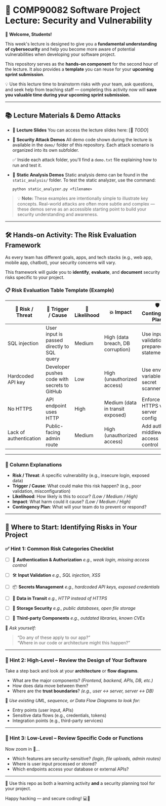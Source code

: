# 🔐 COMP90082 Software Project Lecture: Security and Vulnerability

👋 **Welcome, Students!**

This week's lecture is designed to give you a **fundamental understanding of cybersecurity** and help you become more aware of potential vulnerabilities when developing your software project.

This repository serves as the **hands-on component** for the second hour of the lecture. It also provides a **template** you can reuse for your **upcoming sprint submission**.

💡 Use this lecture time to brainstorm risks with your team, ask questions, and seek help from teaching staff — completing this activity now will **save you valuable time during your upcoming sprint submission.**

---

## 📚 Lecture Materials & Demo Attacks

* 📄 **Lecture Slides**
  You can access the lecture slides here: \[🔗 *TODO*]

* 🧪 **Security Attack Demos**
  All demo code shown during the lecture is available in the `demo/` folder of this repository.
  Each attack scenario is organized into its own subfolder.

  ✅ Inside each attack folder, you'll find a `demo.txt` file explaining how to run and test it.

* 🧪 **Static Analysis Demos**
  Static analysis demo can be found in the `static_analysis/` folder. 
  To test the static analyzer, use the command:
  ```
  python static_analyzer.py <filename>
  ```

> 💡 **Note:** These examples are intentionally simple to illustrate key concepts.
> Real-world attacks are often more subtle and complex — these demos serve as an accessible starting point to build your security understanding and awareness.
> 
---

## 🛠️ Hands-on Activity: The Risk Evaluation Framework

As every team has different goals, apps, and tech stacks (e.g., web app, mobile app, chatbot), your security concerns will vary.

This framework will guide you to **identify**, **evaluate**, and **document** security risks specific to your project.

### 📋 Risk Evaluation Table Template (Example)

| 🧨 **Risk / Threat**           | 🔁 **Trigger / Cause**                            | 🎲 **Likelihood** | 💥 **Impact**                            | 🛡️ **Contingency Plan**                            |
|-------------------------------|--------------------------------------------------|------------------|------------------------------------------|----------------------------------------------------|
| SQL injection                 | User input is passed directly to SQL query       | Medium           | High (data breach, DB corruption)        | Use input validation, prepared statements          |
| Hardcoded API key             | Developer pushes code with secrets to GitHub     | Low              | High (unauthorized access)               | Use env variables, secret scanners                 |
| No HTTPS                      | API endpoint uses HTTP                           | High             | Medium (data in transit exposed)         | Enforce HTTPS via server config                    |
| Lack of authentication        | Public-facing admin route                        | Medium           | High (unauthorized access)               | Add auth middleware, access control                |

---

### 🧠 Column Explanations

- **Risk / Threat**: A specific vulnerability (e.g., insecure login, exposed data)
- **Trigger / Cause**: What could make this risk happen? (e.g., poor validation, misconfiguration)
- **Likelihood**: How likely is this to occur? *(Low / Medium / High)*
- **Impact**: What harm could it cause? *(Low / Medium / High)*
- **Contingency Plan**: What will your team do to prevent or respond?

---

## 🧭 Where to Start: Identifying Risks in Your Project

### ✅ Hint 1: Common Risk Categories Checklist

* [ ] 🚪 **Authentication & Authorization**
  *e.g., weak login, missing access control*

* [ ] 🛠 **Input Validation**
  *e.g., SQL injection, XSS*

* [ ] 📦 **Secrets Management**
  *e.g., hardcoded API keys, exposed credentials*

* [ ] 📡 **Data in Transit**
  *e.g., HTTP instead of HTTPS*

* [ ] 📁 **Storage Security**
  *e.g., public databases, open file storage*

* [ ] 🤖 **Third-party Components**
  *e.g., outdated libraries, known CVEs*

🧠 *Ask yourself:*  
> “Do any of these apply to our app?”  
> “Where in our code or architecture might this happen?”

---

### 🧱 Hint 2: High-Level – Review the Design of Your Software

Take a step back and look at your **architecture** or **flow diagrams**.

- What are the major components? *(Frontend, backend, APIs, DB, etc.)*  
- How does data move between them?  
- Where are the **trust boundaries**? *(e.g., user ↔ server, server ↔ DB)*  

🔎 *Use existing UML, sequence, or Data Flow Diagrams to look for:*
- Entry points (user input, APIs)
- Sensitive data flows (e.g., credentials, tokens)
- Integration points (e.g., third-party services)

---

### 🧩 Hint 3: Low-Level – Review Specific Code or Functions

Now zoom in 🔬…

- Which features are security-sensitive? *(login, file uploads, admin routes)*  
- Where is user input processed or stored?  
- Which endpoints access your database or external APIs?

---

🧠 Use this repo as both a learning activity **and** a security planning tool for your project.

Happy hacking — and secure coding! 💻🔐
